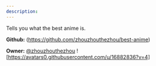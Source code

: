 ```yaml
---
description: 
---
```

Tells you what the best anime is.

**Github:** (https://github.com/zhouzhouthezhou/best-anime)

**Owner:** [@zhouzhouthezhou](https://github.com/zhouzhouthezhou) ![https://avatars0.githubusercontent.com/u/16882836?v=4]

